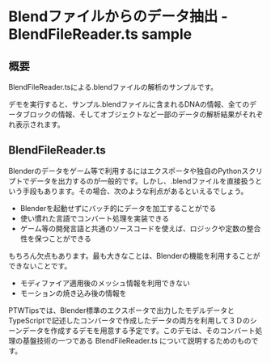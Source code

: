 # Blendファイルからのデータ抽出 - BlendFileReader.ts sample

## 概要
BlendFileReader.tsによる.blendファイルの解析のサンプルです。

デモを実行すると、サンプル.blendファイルに含まれるDNAの情報、全てのデータブロックの情報、そしてオブジェクトなど一部のデータの解析結果がそれぞれ表示されます。

## BlendFileReader.ts
Blenderのデータをゲーム等で利用するにはエクスポータや独自のPythonスクリプトでデータを出力するのが一般的です。しかし、.blendファイルを直接扱うという手段もあります。その場合、次のような利点があるといえるでしょう。

- Blenderを起動せずにバッチ的にデータを加工することがでる
- 使い慣れた言語でコンバート処理を実装できる
- ゲーム等の開発言語と共通のソースコードを使えば、ロジックや定数の整合性を保つことができる

もちろん欠点もあります。最も大きなことは、Blenderの機能を利用することができないことです。

- モディファイア適用後のメッシュ情報を利用できない
- モーションの焼き込み後の情報を

PTWTipsでは、Blender標準のエクスポータで出力したモデルデータとTypeScriptで記述したコンバータで作成したデータの両方を利用して３Ｄのシーンデータを作成するデモを用意する予定です。このデモは、そのコンバート処理の基盤技術の一つである BlendFileReader.ts について説明するためのものです。
